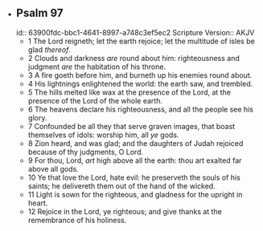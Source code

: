 - ## Psalm 97
  id:: 63900fdc-bbc1-4641-8997-a748c3ef5ec2
  Scripture Version:: AKJV
	- 1 The Lord reigneth; let the earth rejoice;
	  let the multitude of isles be glad *thereof*.
	- 2 Clouds and darkness *are* round about him:
	  righteousness and judgment *are* the habitation of his throne.
	- 3 A fire goeth before him,
	  and burneth up his enemies round about.
	- 4 His lightnings enlightened the world:
	  the earth saw, and trembled.
	- 5 The hills melted like wax at the presence of the Lord,
	  at the presence of the Lord of the whole earth.
	- 6 The heavens declare his righteousness,
	  and all the people see his glory.
	- 7 Confounded be all they that serve graven images,
	  that boast themselves of idols:
	  worship him, all *ye* gods.
	- 8 Zion heard, and was glad; and the daughters of Judah rejoiced
	  because of thy judgments, O Lord.
	- 9 For thou, Lord, *art* high above all the earth:
	  thou art exalted far above all gods.
	- 10 Ye that love the Lord, hate evil:
	  he preserveth the souls of his saints;
	  he delivereth them out of the hand of the wicked.
	- 11 Light is sown for the righteous,
	  and gladness for the upright in heart.
	- 12 Rejoice in the Lord, ye righteous;
	  and give thanks at the remembrance of his holiness.